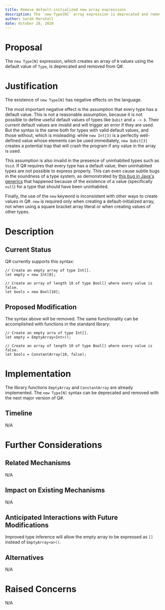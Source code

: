 ```yaml
---
title: Remove default-initialized new array expressions
description: The `new Type[N]` array expression is deprecated and removed from Q#.
author: Sarah Marshall
date: October 28, 2020
---
```


# Proposal

The `new Type[N]` expression, which creates an array of `N` values using the default value of `Type`, is deprecated and removed from Q#.

# Justification

The existence of `new Type[N]` has negative effects on the language.

The most important negative effect is the assumption that every type has a default value.
This is not a reasonable assumption, because it is not possible to define useful default values of types like `Qubit` and `a -> b`.
Their current default values are invalid and will trigger an error if they are used.
But the syntax is the same both for types with valid default values, and those without, which is misleading: while `new Int[3]` is a perfectly well-defined value whose elements can be used immediately, `new Qubit[3]` creates a potential trap that will crash the program if any value in the array is used.

This assumption is also invalid in the presence of uninhabited types such as `Void`.
If Q# requires that every type has a default value, then uninhabited types are not possible to express properly.
This can even cause subtle bugs in the soundness of a type system, as demonstrated by [this bug in Java's generics](https://hackernoon.com/java-is-unsound-28c84cb2b3f) that happened because of the existence of a value (specifically `null`) for a type that should have been uninhabited.

Finally, the use of the `new` keyword is inconsistent with other ways to create values in Q#.
`new` is required only when creating a default-initialized array, not when using a square bracket array literal or when creating values of other types.

# Description

## Current Status

Q# currently supports this syntax:

```qsharp
// Create an empty array of type Int[].
let empty = new Int[0];

// Create an array of length 10 of type Bool[] where every value is false.
let bools = new Bool[10];
```

## Proposed Modification

The syntax above will be removed.
The same functionality can be accomplished with functions in the standard library:

```qsharp
// Create an empty arra of type Int[].
let empty = EmptyArray<Int>();

// Create an array of length 10 of type Bool[] where every value is false.
let bools = ConstantArray(10, false);
```

# Implementation

The library functions `EmptyArray` and `ConstantArray` are already implemented.
The `new Type[N]` syntax can be deprecated and removed with the next major version of Q#.

## Timeline

N/A

# Further Considerations

## Related Mechanisms

N/A

## Impact on Existing Mechanisms

N/A

## Anticipated Interactions with Future Modifications

Improved type inference will allow the empty array to be expressed as `[]` instead of `EmptyArray<a>()`.

## Alternatives

N/A

# Raised Concerns

N/A
